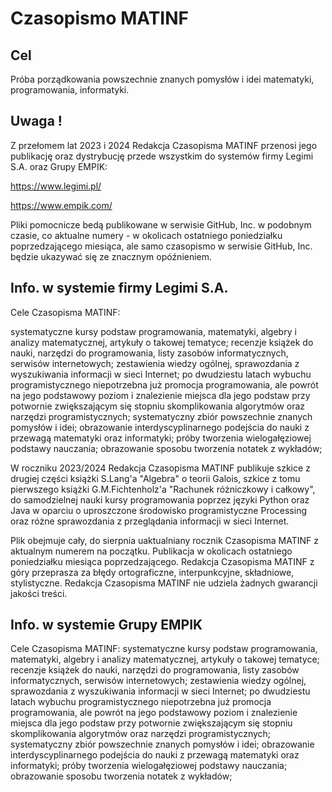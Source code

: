 # Czasopismo MATINF

## Cel

Próba porządkowania powszechnie znanych pomysłów i idei matematyki, programowania, informatyki.


## Uwaga !
Z przełomem lat 2023 i 2024 Redakcja Czasopisma MATINF przenosi jego publikację oraz dystrybucję przede wszystkim do systemów firmy Legimi S.A. oraz Grupy EMPIK:

https://www.legimi.pl/

https://www.empik.com/

Pliki pomocnicze bedą publikowane w serwisie GitHub, Inc. w podobnym czasie, co aktualne numery - w okolicach ostatniego poniedziałku poprzedzającego miesiąca, ale samo czasopismo w serwisie GitHub, Inc. będzie ukazywać się ze znacznym opóźnieniem.


## Info. w systemie firmy Legimi S.A.

Cele Czasopisma MATINF:

systematyczne kursy podstaw programowania, matematyki, algebry i analizy matematycznej, artykuły o takowej tematyce; recenzje książek do nauki, narzędzi do programowania, listy zasobów informatycznych, serwisów internetowych; zestawienia wiedzy ogólnej, sprawozdania z wyszukiwania informacji w sieci Internet; po dwudziestu latach wybuchu programistycznego niepotrzebna już promocja programowania, ale powrót na jego podstawowy poziom i znalezienie miejsca dla jego podstaw przy potwornie zwiększającym się stopniu skomplikowania algorytmów oraz narzędzi programistycznych; systematyczny zbiór powszechnie znanych pomysłów i idei; obrazowanie interdyscyplinarnego podejścia do nauki z przewagą matematyki oraz informatyki; próby tworzenia wielogałęziowej podstawy nauczania; obrazowanie sposobu tworzenia notatek z wykładów;

W roczniku 2023/2024 Redakcja Czasopisma MATINF publikuje szkice z drugiej części książki S.Lang'a "Algebra" o teorii Galois, szkice z tomu pierwszego książki G.M.Fichtenholz'a "Rachunek różniczkowy i całkowy", do samodzielnej nauki kursy programowania poprzez języki Python oraz Java w oparciu o uproszczone środowisko programistyczne Processing oraz różne sprawozdania z przeglądania informacji w sieci Internet.

Plik obejmuje cały, do sierpnia uaktualniany rocznik Czasopisma MATINF z aktualnym numerem na początku. Publikacja w okolicach ostatniego poniedziałku miesiąca poprzedzającego. Redakcja Czasopisma MATINF z góry przeprasza za błędy ortograficzne, interpunkcyjne, składniowe, stylistyczne. Redakcja Czasopisma MATINF nie udziela żadnych gwarancji jakości treści.


## Info. w systemie Grupy EMPIK

Cele Czasopisma MATINF: systematyczne kursy podstaw programowania, matematyki, algebry i analizy matematycznej, artykuły o takowej tematyce; recenzje książek do nauki, narzędzi do programowania, listy zasobów informatycznych, serwisów internetowych; zestawienia wiedzy ogólnej, sprawozdania z wyszukiwania informacji w sieci Internet; po dwudziestu latach wybuchu programistycznego niepotrzebna już promocja programowania, ale powrót na jego podstawowy poziom i znalezienie miejsca dla jego podstaw przy potwornie zwiększającym się stopniu skomplikowania algorytmów oraz narzędzi programistycznych; systematyczny zbiór powszechnie znanych pomysłów i idei; obrazowanie interdyscyplinarnego podejścia do nauki z przewagą matematyki oraz informatyki; próby tworzenia wielogałęziowej podstawy nauczania; obrazowanie sposobu tworzenia notatek z wykładów;

